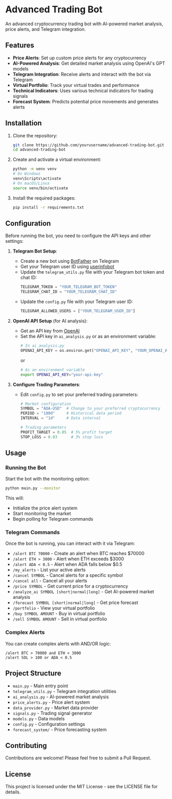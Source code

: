 # Advanced Trading Bot

An advanced cryptocurrency trading bot with AI-powered market analysis, price alerts, and Telegram integration.

## Features

- **Price Alerts**: Set up custom price alerts for any cryptocurrency
- **AI-Powered Analysis**: Get detailed market analysis using OpenAI's GPT models
- **Telegram Integration**: Receive alerts and interact with the bot via Telegram
- **Virtual Portfolio**: Track your virtual trades and performance
- **Technical Indicators**: Uses various technical indicators for trading signals
- **Forecast System**: Predicts potential price movements and generates alerts

## Installation

1. Clone the repository:
   ```bash
   git clone https://github.com/yourusername/advanced-trading-bot.git
   cd advanced-trading-bot
   ```

2. Create and activate a virtual environment:
   ```bash
   python -m venv venv
   # On Windows
   venv\Scripts\activate
   # On macOS/Linux
   source venv/bin/activate
   ```

3. Install the required packages:
   ```bash
   pip install -r requirements.txt
   ```

## Configuration

Before running the bot, you need to configure the API keys and other settings:

1. **Telegram Bot Setup**:
   - Create a new bot using [BotFather](https://t.me/botfather) on Telegram
   - Get your Telegram user ID using [userinfobot](https://t.me/userinfobot)
   - Update the `telegram_utils.py` file with your Telegram bot token and chat ID:
     ```python
     TELEGRAM_TOKEN = "YOUR_TELEGRAM_BOT_TOKEN"
     TELEGRAM_CHAT_ID = "YOUR_TELEGRAM_CHAT_ID"
     ```
   - Update the `config.py` file with your Telegram user ID:
     ```python
     TELEGRAM_ALLOWED_USERS = ["YOUR_TELEGRAM_USER_ID"]
     ```

2. **OpenAI API Setup** (for AI analysis):
   - Get an API key from [OpenAI](https://platform.openai.com/account/api-keys)
   - Set the API key in `ai_analysis.py` or as an environment variable:
     ```python
     # In ai_analysis.py
     OPENAI_API_KEY = os.environ.get("OPENAI_API_KEY", "YOUR_OPENAI_API_KEY")
     ```
     or
     ```bash
     # As an environment variable
     export OPENAI_API_KEY="your-api-key"
     ```

3. **Configure Trading Parameters**:
   - Edit `config.py` to set your preferred trading parameters:
     ```python
     # Market configuration
     SYMBOL = "ADA-USD"  # Change to your preferred cryptocurrency
     PERIOD = "180d"     # Historical data period
     INTERVAL = "1d"     # Data interval
     
     # Trading parameters
     PROFIT_TARGET = 0.05  # 5% profit target
     STOP_LOSS = 0.03      # 3% stop loss
     ```

## Usage

### Running the Bot

Start the bot with the monitoring option:

```bash
python main.py --monitor
```

This will:
- Initialize the price alert system
- Start monitoring the market
- Begin polling for Telegram commands

### Telegram Commands

Once the bot is running, you can interact with it via Telegram:

- `/alert BTC 70000` - Create an alert when BTC reaches $70000
- `/alert ETH > 3000` - Alert when ETH exceeds $3000
- `/alert ADA < 0.5` - Alert when ADA falls below $0.5
- `/my_alerts` - List your active alerts
- `/cancel SYMBOL` - Cancel alerts for a specific symbol
- `/cancel all` - Cancel all your alerts
- `/price SYMBOL` - Get current price for a cryptocurrency
- `/analyze_ai SYMBOL [short|normal|long]` - Get AI-powered market analysis
- `/forecast SYMBOL [short|normal|long]` - Get price forecast
- `/portfolio` - View your virtual portfolio
- `/buy SYMBOL AMOUNT` - Buy in virtual portfolio
- `/sell SYMBOL AMOUNT` - Sell in virtual portfolio

### Complex Alerts

You can create complex alerts with AND/OR logic:

```
/alert BTC > 70000 and ETH < 3000
/alert SOL > 100 or ADA < 0.5
```

## Project Structure

- `main.py` - Main entry point
- `telegram_utils.py` - Telegram integration utilities
- `ai_analysis.py` - AI-powered market analysis
- `price_alerts.py` - Price alert system
- `data_provider.py` - Market data provider
- `signals.py` - Trading signal generator
- `models.py` - Data models
- `config.py` - Configuration settings
- `forecast_system/` - Price forecasting system

## Contributing

Contributions are welcome! Please feel free to submit a Pull Request.

## License

This project is licensed under the MIT License - see the LICENSE file for details.
